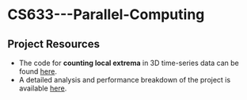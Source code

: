 # CS633---Parallel-Computing
## Project Resources

- The code for **counting local extrema** in 3D time-series data can be found [here](https://github.com/Jarnus09/CS633---Parallel-Computing/blob/main/src.c).
- A detailed analysis and performance breakdown of the project is available [here](https://github.com/Jarnus09/CS633---Parallel-Computing/blob/main/report.pdf).

